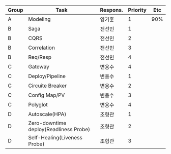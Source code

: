 |Group|Task|Respons.|Priority|Etc|
|------|---|---|---|------------------|
|A|Modeling|양기훈|1|90%|
|B|Saga|전선민|1||
|B|CQRS|전선민|2||
|B|Correlation|전선민|3||
|B|Req/Resp|전선민|4||
|C|Gateway|변용수|4||
|C|Deploy/Pipeline|변용수|1||
|C|Circuite Breaker|변용수|2||
|C|Config Map/PV|변용수|3||
|C|Polyglot|변용수|4||
|D|Autoscale(HPA)|조형관|1||
|D|Zero-downtime deploy(Readliness Probe)|조형관|2||
|D|Self-Healing(Liveness Probe)|조형관|3||
